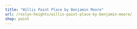 ```yaml
---
title: "Willis Paint Place by Benjamin Moore"
url: /roslyn-heights/willis-paint-place-by-benjamin-moore/
shop: paint
---
```

